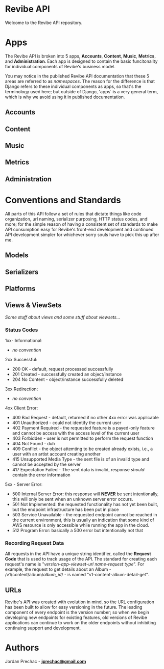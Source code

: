 # Revibe API
Welcome to the Revibe API repository.


# Apps

The Revibe API is broken into 5 apps, **Accounts**, **Content**, **Music**, **Metrics**, and **Administration**. Each app is designed to contain the basic funcitonality for individual components of Revibe's business model.

You may notice in the published Revibe API documentation that these 5 areas are referred to as *namespaces*. The reason for the difference is that Django refers to these individual components as apps, so that's the terminology used here; but outside of Django, 'apps' is a very general term, which is why we avoid using it in published documentation.

## Accounts

## Content

## Music

## Metrics

## Administration


# Conventions and Standards

All parts of this API follow a set of rules that dictate things like code organization, url naming, serializer purposing, HTTP status codes, and more; for the simple reason of having a consistent set of standards to make API consumption easy for Revibe's front-end development and continued API development simpler for whichever sorry souls have to pick this up after me. 

## Models

## Serializers

## Platforms

## Views & ViewSets

*Some stuff about views and some stuff about viewsets...*

### Status Codes

1xx- Informational:
- *no convention*

2xx Successful:
- 200 OK - default, request processed successfully
- 201 Created - successfully created an object/instance
- 204 No Content - object/instance successfully deleted

3xx Redirection:
- *no convention*

4xx Client Error:
- 400 Bad Request - default, returned if no other 4xx error was applicable
- 401 Unauthorized - could not identify the current user
- 402 Payment Required - the requested feature is a payed-only feature and cannot be access with the access level of the current user
- 403 Forbidden - user is not permitted to perform the request function
- 404 Not Found - duh
- 409 Conflict - the object attemting to be created already exists, i.e., a user with an artist account creating another
- 415 Unsupported Media Type - the sent file is of an invalid type and cannot be accepted by the server
- 417 Expectation Failed - The sent data is invalid, response *should* contain the error information

5xx - Server Error:
- 500 Internal Server Error: this response will **NEVER** be sent intentionally, this will only be sent when an unknown server error occurs.
- 501 Not Implemented: the requested functionality has not yet been built, but the endpoint infrastructure has been put in place
- 503 Service Unavailable - the requested endpoint cannot be reached in the current environment, this is usually an indication that some kind of AWS resource is only accessible while running the app in the cloud.
- 512 Program Error: basically a 500 error but intentionally not that

### Recording Request Data

All requests in the API have a unique string identifier, called the **Request Code** that is used to track usage of the API. The standard for creating each request's name is "*version*-*app*-*viewset*-*url name*-*request type*". For example, the request to get details about an Album - /v1/content/album/*album_id*/ - is named "v1-content-album-detail-get". 

## URLs

Revibe's API was created with evolution in mind, so the URL configuration has been built to allow for easy versioning in the future. The leading component of every endpoint is the version number; so when we begin developing new endpoints for existing features, old versions of Revibe applications can continue to work on the older endpoints without inhibiting continuing support and development.

# Authors

Jordan Prechac - [**jprechac@gmail.com**](mailto:jprechac@gmail.com "Jordan Prechac")